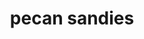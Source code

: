 ---
servings: 5 dozen
nutritionFacts: |-
  Serving size: 2
  * 239 calories
  * 18g fat (8g saturated fat)
  * 33mg cholesterol
  * 124mg sodium
  * 18g carbohydrate (4g sugars, 1g fiber)
  * 3g protein
directions: |-
  * Preheat oven to 300°
  * In a large bowl, cream butter and sugar
  * Add water and vanilla, mix well
  * Gradually add flour, fold in pecans
  * Roll dough into 1-in. balls
  * Place on ungreased baking sheets and flatten with fingers
  * Bake 20-25 minutes or until bottom edges are golden brown
  * Cool on a wire rack. When cool, dust with confectioners sugar
ingredients: |-
  * 2 cups butter, softened
  * 1 cup confectioners sugar
  * 2 tablespoons water
  * 4 teaspoons vanilla extract
  * 4 cups all-purpose flour
  * 2 cups chopped pecans
  * additional confectioners sugar
rating: 5
ease: easy
category: dessert
subcategory: ['cookie']
href: 'https://www.tasteofhome.com/recipes/pecan-sandies-cookies/'
totalTime: 40 minutes
cookTime: 20 minutes
prepTime: 20 minutes
title: pecan sandies
path: /pecan-sandies
---